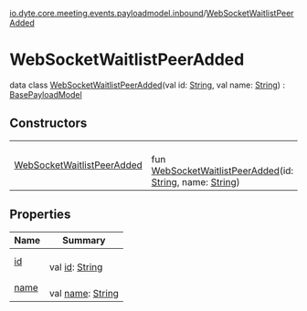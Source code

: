 [io.dyte.core.meeting.events.payloadmodel.inbound](../index.md)/[WebSocketWaitlistPeerAdded](index.md)

# WebSocketWaitlistPeerAdded


data class [WebSocketWaitlistPeerAdded](index.md)(val id: [String](https://kotlinlang.org/api/latest/jvm/stdlib/kotlin/-string/index.html), val name: [String](https://kotlinlang.org/api/latest/jvm/stdlib/kotlin/-string/index.html)) : [BasePayloadModel](../../com.dyte.mobilecorekmm.meeting.events.payloadmodel/-base-payload-model/index.md)

## Constructors

| | |
|---|---|
| [WebSocketWaitlistPeerAdded](-web-socket-waitlist-peer-added.md) | <br/>fun [WebSocketWaitlistPeerAdded](-web-socket-waitlist-peer-added.md)(id: [String](https://kotlinlang.org/api/latest/jvm/stdlib/kotlin/-string/index.html), name: [String](https://kotlinlang.org/api/latest/jvm/stdlib/kotlin/-string/index.html)) |

## Properties

| Name | Summary |
|---|---|
| [id](id.md) | <br/>val [id](id.md): [String](https://kotlinlang.org/api/latest/jvm/stdlib/kotlin/-string/index.html) |
| [name](name.md) | <br/>val [name](name.md): [String](https://kotlinlang.org/api/latest/jvm/stdlib/kotlin/-string/index.html) |
